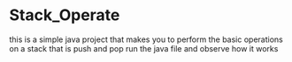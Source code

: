 # Stack_Operate
this is a simple java project that makes you to perform the basic operations
on a stack 
that is push and pop
run the java file and observe how it works
